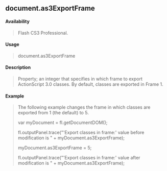 ## document.as3ExportFrame

#### Availability

> Flash CS3 Professional.

#### Usage

> document.as3ExportFrame

#### Description

> Property; an integer that specifies in which frame to export ActionScript 3.0 classes. By default, classes are exported in Frame 1.

#### Example

> The following example changes the frame in which classes are exported from 1 (the default) to 5.
>
> var myDocument = fl.getDocumentDOM();
>
> fl.outputPanel.trace("'Export classes in frame:' value before modification is " + myDocument.as3ExportFrame);
>
> myDocument.as3ExportFrame = 5;
>
> fl.outputPanel.trace("'Export classes in frame:' value after modification is " + myDocument.as3ExportFrame);
